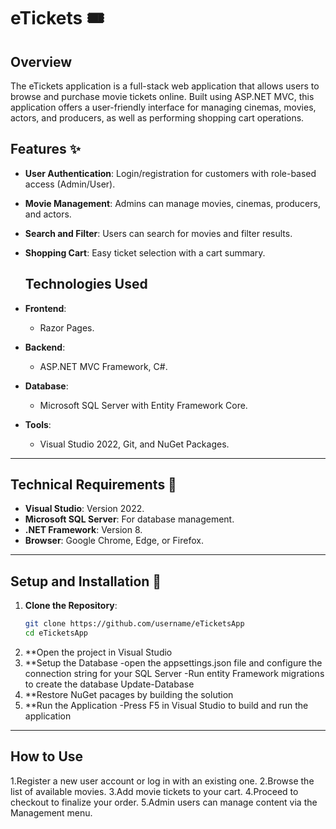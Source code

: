 # eTickets 🎟️ 

## Overview
 The eTickets application is a full-stack web application
 that allows users to browse and purchase movie tickets online.
 Built using ASP.NET MVC, this application offers a user-friendly
 interface for managing cinemas, movies, actors, and producers,
 as well as performing shopping cart operations.

 ## Features ✨

- **User Authentication**: Login/registration for customers with role-based access (Admin/User).  
- **Movie Management**: Admins can manage movies, cinemas, producers, and actors.  
- **Search and Filter**: Users can search for movies and filter results.  
- **Shopping Cart**: Easy ticket selection with a cart summary.

  ## Technologies Used  
- **Frontend**:  
  - Razor Pages.  
- **Backend**:  
  - ASP.NET MVC Framework, C#.  
- **Database**:  
  - Microsoft SQL Server with Entity Framework Core.  
- **Tools**:  
  - Visual Studio 2022, Git, and NuGet Packages.

 ---

## Technical Requirements 🔧

- **Visual Studio**: Version 2022.
- **Microsoft SQL Server**: For database management.
- **.NET Framework**: Version 8.
- **Browser**: Google Chrome, Edge, or Firefox.

---

## Setup and Installation 🚀

1. **Clone the Repository**:
   ```bash
   git clone https://github.com/username/eTicketsApp
   cd eTicketsApp
2. **Open the project in Visual Studio
3. **Setup the Database
   -open the appsettings.json file and configure the connection string for your SQL Server
   -Run entity Framework migrations to create the database
    Update-Database
4. **Restore NuGet pacages by building the solution
5. **Run the Application
   -Press F5 in Visual Studio to build and run the application

---

## How to Use

1.Register a new user account or log in with an existing one.
2.Browse the list of available movies.
3.Add movie tickets to your cart.
4.Proceed to checkout to finalize your order.
5.Admin users can manage content via the Management menu.

   


    
 
    

